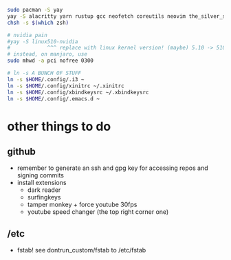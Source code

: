 ```sh
sudo pacman -S yay
yay -S alacritty yarn rustup gcc neofetch coreutils neovim the_silver_searcher zsh hyperfine wget tree ffmpeg fzf cmake go brave ttf-iosevka-term-ss12 xbindkeys xcape nvidia-settings python-pip discord certbot unzip xclip tig syncthing activitywatch polybar ttf-material-design-icons lunar-client bat mpd bottom jq
chsh -s $(which zsh)

# nvidia pain
#yay -S linux510-nvidia
#            ^^^ replace with linux kernel version! (maybe) 5.10 -> 510 DOESNT WORK
# instead, on manjaro, use 
sudo mhwd -a pci nofree 0300

# ln -s A BUNCH OF STUFF
ln -s $HOME/.config/.i3 ~
ln -s $HOME/.config/xinitrc ~/.xinitrc
ln -s $HOME/.config/xbindkeysrc ~/.xbindkeysrc
ln -s $HOME/.config/.emacs.d ~
```

# other things to do
## github
- remember to generate an ssh and gpg key for accessing repos and signing commits
- install extensions
    - dark reader
    - surfingkeys
    - tamper monkey + force youtube 30fps
    - youtube speed changer (the top right corner one)

## /etc
- fstab! see dontrun_custom/fstab to /etc/fstab
